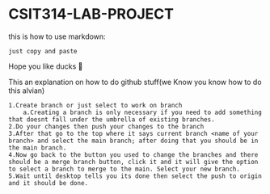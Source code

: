 # CSIT314-LAB-PROJECT
this is how to use markdown:
```
just copy and paste
```
Hope you like ducks 🪿

This an explanation on how to do github stuff(we Know you know how to do this alvian)
```
1.Create branch or just select to work on branch
    a.Creating a branch is only necessary if you need to add something that doesnt fall under the umbrella of existing branches.
2.Do your changes then push your changes to the branch
3.After that go to the top where it says current branch <name of your branch> and select the main branch; after doing that you should be in the main branch.
4.Now go back to the button you used to change the branches and there should be a merge branch button, click it and it will give the option to select a branch to merge to the main. Select your new branch.
5.Wait until desktop tells you its done then select the push to origin and it should be done.
```